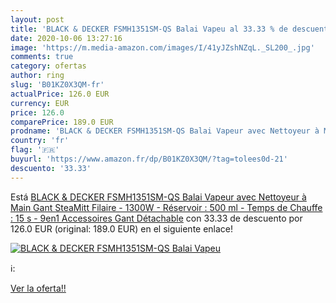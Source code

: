 ```yaml
---
layout: post
title: 'BLACK & DECKER FSMH1351SM-QS Balai Vapeu al 33.33 % de descuento'
date: 2020-10-06 13:27:16
image: 'https://m.media-amazon.com/images/I/41yJZshNZqL._SL200_.jpg'
comments: true
category: ofertas
author: ring
slug: 'B01KZ0X3QM-fr'
actualPrice: 126.0 EUR
currency: EUR
price: 126.0
comparePrice: 189.0 EUR
prodname: 'BLACK & DECKER FSMH1351SM-QS Balai Vapeur avec Nettoyeur à Main Gant SteaMitt Filaire - 1300W - Réservoir : 500 ml - Temps de Chauffe : 15 s - 9en1 Accessoires Gant Détachable'
country: 'fr'
flag: '🇫🇷'
buyurl: 'https://www.amazon.fr/dp/B01KZ0X3QM/?tag=tolees0d-21'
descuento: '33.33'
---
```


Está [BLACK & DECKER FSMH1351SM-QS Balai Vapeur avec Nettoyeur à Main Gant SteaMitt Filaire - 1300W - Réservoir : 500 ml - Temps de Chauffe : 15 s - 9en1 Accessoires Gant Détachable](https://www.amazon.fr/dp/B01KZ0X3QM/?tag=tolees0d-21) con 33.33 de descuento por 126.0 EUR (original: 189.0 EUR) en el siguiente enlace!

[![BLACK & DECKER FSMH1351SM-QS Balai Vapeu](https://m.media-amazon.com/images/I/41yJZshNZqL._SL200_.jpg)](https://www.amazon.fr/dp/B01KZ0X3QM/?tag=tolees0d-21)

ℹ️:


[Ver la oferta!!](https://www.amazon.fr/dp/B01KZ0X3QM/?tag=tolees0d-21)
